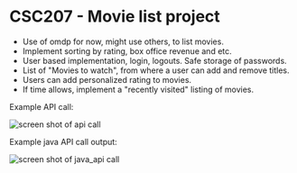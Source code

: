 # CSC207 - Movie list project

- Use of omdp for now, might use others, to list movies.
- Implement sorting by rating, box office revenue and etc.
- User based implementation, login, logouts. Safe storage of passwords.
- List of "Movies to watch", from where a user can add and remove titles.
- Users can add personalized rating to movies.
- If time allows, implement a "recently visited" listing of movies.

Example API call:

![screen shot of api call](https://github.com/Simon-program/CSC207_project/blob/main/assets/ss.png)

Example java API call output:

![screen shot of java_api call](https://github.com/feliser/CSC207_project/blob/main/assets/example_APIcall.png)

